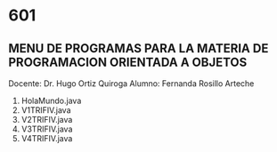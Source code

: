 # 601

MENU DE PROGRAMAS PARA LA MATERIA DE PROGRAMACION ORIENTADA A OBJETOS
--------------------------------------------------------------------

Docente: Dr. Hugo Ortiz Quiroga
Alumno: Fernanda Rosillo Arteche

1. HolaMundo.java
2. V1TRIFIV.java
3. V2TRIFIV.java
4. V3TRIFIV.java
5. V4TRIFIV.java